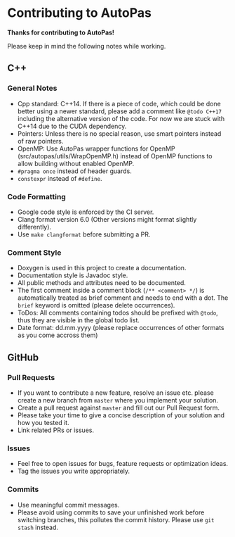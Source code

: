 # Contributing to AutoPas

**Thanks for contributing to AutoPas!** 

Please keep in mind the following notes while working.

## C++
### General Notes
*  Cpp standard: C++14. If there is a piece of code, which could be done better using a newer standard, please add a comment like `@todo C++17` including the alternative version of the code. For now we are stuck with C++14 due to the CUDA dependency.
*  Pointers: Unless there is no special reason, use smart pointers instead of raw pointers.
*  OpenMP: Use AutoPas wrapper functions for OpenMP (src/autopas/utils/WrapOpenMP.h) instead of OpenMP functions to allow building without enabled OpenMP.
*  `#pragma once` instead of header guards.
*  `constexpr` instead of `#define`.

### Code Formatting
*  Google code style is enforced by the CI server.
*  Clang format version 6.0 (Other versions might format slightly differently).
*  Use `make clangformat` before submitting a PR.

### Comment Style
*  Doxygen is used in this project to create a documentation.
*  Documentation style is Javadoc style.
*  All public methods and attributes need to be documented.
*  The first comment inside a comment block (`/** <comment> */`) is automatically treated as brief comment and needs to end with a dot. The `brief` keyword is omitted (please delete occurrences).
*  ToDos: All comments containing todos should be prefixed with `@todo`, thus they are visible in the global todo list.
*  Date format: dd.mm.yyyy (please replace occurrences of other formats as you come accross them)

## GitHub

### Pull Requests
*  If you want to contribute a new feature, resolve an issue etc. please create a new branch from `master` where you implement your solution.
*  Create a pull request against `master` and fill out our Pull Request form.
*  Please take your time to give a concise description of your solution and how you tested it.
*  Link related PRs or issues.

### Issues
*  Feel free to open issues for bugs, feature requests or optimization ideas.
*  Tag the issues you write appropriately.

### Commits
*  Use meaningful commit messages.
*  Please avoid using commits to save your unfinished work before switching branches, this pollutes the commit history. Please use `git stash` instead.
